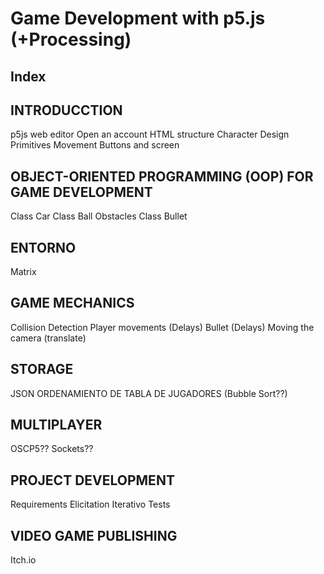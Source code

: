 # Game Development with p5.js (+Processing) 
## Index

## INTRODUCCTION

  p5js web editor
  Open an account
  HTML structure
  Character Design
  Primitives Movement
  Buttons and screen
  
## OBJECT-ORIENTED PROGRAMMING (OOP) FOR GAME DEVELOPMENT
  
  Class Car
  Class Ball
  Obstacles
  Class Bullet
  
## ENTORNO
  Matrix
  
## GAME MECHANICS
  
  Collision Detection
  Player movements (Delays)
  Bullet (Delays)
  Moving the camera (translate)
  
## STORAGE
  JSON
  ORDENAMIENTO DE TABLA DE JUGADORES (Bubble Sort??)
  
## MULTIPLAYER
  OSCP5??
  Sockets??
  
## PROJECT DEVELOPMENT
  Requirements Elicitation
  Iterativo
  Tests
  
## VIDEO GAME PUBLISHING
  Itch.io
